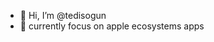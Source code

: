 - 👋 Hi, I’m @tedisogun
- 🍎 currently focus on apple ecosystems apps


<!---
tedisogun/tedisogun is a ✨ special ✨ repository because its `README.md` (this file) appears on your GitHub profile.
You can click the Preview link to take a look at your changes.
--->
